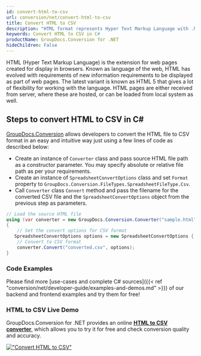 ```yaml
---
id: convert-html-to-csv
url: conversion/net/convert-html-to-csv
title: Convert HTML to CSV
description: "HTML format represents Hyper Text Markup Language with .html extension. Learn how to convert HTML to CSV file programmatically in C# language using GroupDocs.Conversion for .NET library."
keywords: Convert HTML to CSV in C#
productName: GroupDocs.Conversion for .NET
hideChildren: False
---
```


HTML (Hyper Text Markup Language) is the extension for web pages created for display in browsers. Known as language of the web, HTML has evolved with requirements of new information requirements to be displayed as part of web pages. The latest variant is known as HTML 5 that gives a lot of flexibility for working with the language. HTML pages are either received from server, where these are hosted, or can be loaded from local system as well.

## Steps to convert HTML to CSV in C#

[GroupDocs.Conversion](https://products.groupdocs.com/conversion/net) allows developers to convert the HTML file to CSV format in an easy and intuitive way just using a few lines of code as described below:

* Create an instance of `Converter` class and pass source HTML file path as a constructor parameter. You may specify absolute or relative file path as per your requirements. 
* Create an instance of `SpreadsheetConvertOptions` class and set `Format` property to `GroupDocs.Conversion.FileTypes.SpreadsheetFileType.Csv`.
* Call `Converter` class `Convert` method and pass the filename for the converted CSV file and the `SpreadsheetConvertOptions` object from the previous step as parameters.

```csharp
// Load the source HTML file
using (var converter = new GroupDocs.Conversion.Converter("sample.html"))
{
    // Set the convert options for CSV format
   SpreadsheetConvertOptions options = new SpreadsheetConvertOptions { Format = GroupDocs.Conversion.FileTypes.SpreadsheetFileType.Csv };
    // Convert to CSV format
    converter.Convert("converted.csv", options);
}
```

### Code Examples

Please find more [use-cases and complete C# sources]({{< ref "conversion/net/developer-guide/examples-and-demos.md" >}}) of our backend and frontend examples and try them for free!

### HTML to CSV Live Demo

GroupDocs.Conversion for .NET provides an online [**HTML to CSV converter**](https://products.groupdocs.app/conversion/html-to-csv), which allows you to try it for free and check conversion quality and accuracy.

[!["Convert HTML to CSV"](conversion/net/images/convert-to-csv/convert-html-to-csv.png)](https://products.groupdocs.app/conversion/html-to-csv)